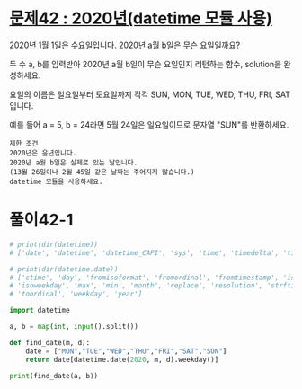 # [문제42 : 2020년(datetime 모듈 사용)](https://www.notion.so/42-2020-datetime-777b02bc144b4b1f82b7cf8cdd935c43)

2020년 1월 1일은 수요일입니다. 2020년 a월 b일은 무슨 요일일까요?

두 수 a, b를 입력받아 2020년 a월 b일이 무슨 요일인지 리턴하는 함수, solution을 완성하세요.

요일의 이름은 일요일부터 토요일까지 각각 SUN, MON, TUE, WED, THU, FRI, SAT 입니다.

예를 들어 a = 5, b = 24라면 5월 24일은 일요일이므로 문자열 "SUN"를 반환하세요.

    제한 조건
    2020년은 윤년입니다.
    2020년 a월 b일은 실제로 있는 날입니다. 
    (13월 26일이나 2월 45일 같은 날짜는 주어지지 않습니다.)
    datetime 모듈을 사용하세요.

# 풀이42-1

``` python
# print(dir(datetime))
# ['date', 'datetime', 'datetime_CAPI', 'sys', 'time', 'timedelta', 'timezone', 'tzinfo']

# print(dir(datetime.date))
# ['ctime', 'day', 'fromisoformat', 'fromordinal', 'fromtimestamp', 'isocalendar', 'isoformat',
# 'isoweekday', 'max', 'min', 'month', 'replace', 'resolution', 'strftime', 'timetuple', 'today',
# 'toordinal', 'weekday', 'year']

import datetime

a, b = map(int, input().split())

def find_date(m, d):
    date = ["MON","TUE","WED","THU","FRI","SAT","SUN"]
    return date[datetime.date(2020, m, d).weekday()]

print(find_date(a, b))
```